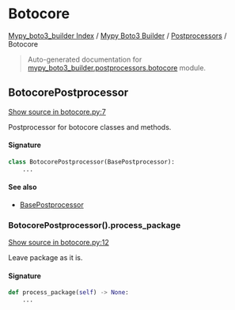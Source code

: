 # Botocore

[Mypy_boto3_builder Index](../../README.md#mypy_boto3_builder-index) /
[Mypy Boto3 Builder](../index.md#mypy-boto3-builder) /
[Postprocessors](./index.md#postprocessors) /
Botocore

> Auto-generated documentation for [mypy_boto3_builder.postprocessors.botocore](https://github.com/youtype/mypy_boto3_builder/blob/main/mypy_boto3_builder/postprocessors/botocore.py) module.

## BotocorePostprocessor

[Show source in botocore.py:7](https://github.com/youtype/mypy_boto3_builder/blob/main/mypy_boto3_builder/postprocessors/botocore.py#L7)

Postprocessor for botocore classes and methods.

#### Signature

```python
class BotocorePostprocessor(BasePostprocessor):
    ...
```

#### See also

- [BasePostprocessor](./base.md#basepostprocessor)

### BotocorePostprocessor().process_package

[Show source in botocore.py:12](https://github.com/youtype/mypy_boto3_builder/blob/main/mypy_boto3_builder/postprocessors/botocore.py#L12)

Leave package as it is.

#### Signature

```python
def process_package(self) -> None:
    ...
```
